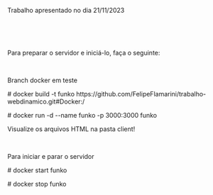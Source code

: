 <p>Trabalho apresentado no dia 21/11/2023</p>
<br><br><br>


<p>Para preparar o servidor e iniciá-lo, faça o seguinte:</p>
<br>
<p>Branch docker em teste</p>
<p># docker build -t funko https://github.com/FelipeFlamarini/trabalho-webdinamico.git#Docker:/</p>
<p># docker run -d --name funko -p 3000:3000 funko</p>
<p>Visualize os arquivos HTML na pasta client!</p>
<br>
<p>Para iniciar e parar o servidor</p>
<p># docker start funko</p>
<p># docker stop funko</p>
